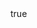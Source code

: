 ---
info:
  name: T-72
  image: /img/vehicle/tank/ussr/18_t-72.png
  class: "ОБТ: 40$ и менее"
  country: СССР
  cost: 40
  year: 1973

body:
  hp: 10
  armor_front: 11
  armor_side: 6
  armor_rear: 3
  armor_top: 2
  size: Средний
  stealth: Плохо
  optics: Плохо
  speed: 60
  speed_road: 110
  fuel: 1600
  autonomy: 700

main_gun:
  name: 2A26
  attr_kin: true
  attr_fg: true
  ammo: 28
  range_ground: 1925
  accuracy: 45
  stabilizer: 25
  ap_power: 13
  he_power: 4
  suppression: 144
  rate_of_fire: 7

mmg:
  name: NSVT
  ammo: 1000
  range_ground: 1050
  range_helicopters: 875
  accuracy: 15
  stabilizer: 5
  he_power: 0.75
  suppression: 90
  rate_of_fire: 652
---